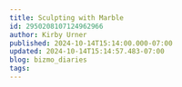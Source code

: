 ```yaml
---
title: Sculpting with Marble
id: 2950208107124962966
author: Kirby Urner
published: 2024-10-14T15:14:00.000-07:00
updated: 2024-10-14T15:14:57.483-07:00
blog: bizmo_diaries
tags: 
---
```


[](https://blogger.googleusercontent.com/img/b/R29vZ2xl/AVvXsEiLbln0LquEBPARhqkQpcB-kJHe97-OGekkJyep2rN6dBCaEQLBiI1jblyMKuOp2-FJkPN7YaWDFr1ZbAns9LjRo0vSZzQ62Vbsj-SR0DxEwco-qZ2vzYL-te72wB7QNjRAXrisBczzUcwKYgG1aGNiKeJ6u84fZrwRqos_sJKuxo18tvULsJAk/s800/marble_polys.png)

[](https://blogger.googleusercontent.com/img/b/R29vZ2xl/AVvXsEjJ3JwpA3WRoo-gQymTXyCNq1BOuaQ4ABm3wvL8Yx1ddwLX2MknmUGBKv5qmtfMY8FMWr04f-rus_vGvnlEoCsf9NzCduYem0EIyrHvsoiHtcWpdh6HSnABsW_30mt2Ec5PQmsn0i8VivbbamjqnGvvmbD9-6IKmPMOoVD1QCjQto9D6yRBuNdv/s711/Screen%20Shot%202024-10-14%20at%208.42.33%20AM.png)